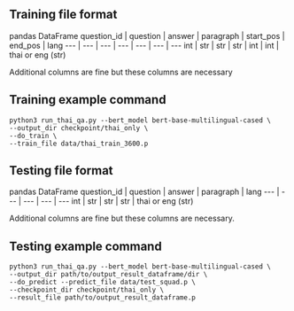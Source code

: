 ## Training file format
pandas DataFrame
question_id | question | answer | paragraph | start_pos | end_pos | lang
--- | --- | --- | --- | --- | --- | ---
int | str | str | str | int | int | thai or eng (str)

Additional columns are fine but these columns are necessary

## Training example command

```
python3 run_thai_qa.py --bert_model bert-base-multilingual-cased \
--output_dir checkpoint/thai_only \
--do_train \
--train_file data/thai_train_3600.p
```

## Testing file format

pandas DataFrame
question_id | question | answer | paragraph | lang
--- | --- | --- | --- | ---
int | str | str | str | thai or eng (str)

Additional columns are fine but these columns are necessary.

## Testing example command

```
python3 run_thai_qa.py --bert_model bert-base-multilingual-cased \
--output_dir path/to/output_result_dataframe/dir \
--do_predict --predict_file data/test_squad.p \
--checkpoint_dir checkpoint/thai_only \
--result_file path/to/output_result_dataframe.p
```
